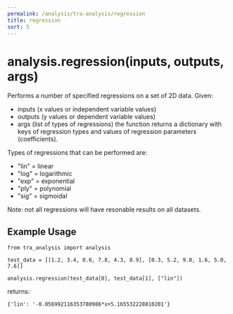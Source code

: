 ```yaml
---
permalink: /analysis/tra-analysis/regression
title: regression
sort: 5
---
```


# analysis.regression(inputs, outputs, args)

Performs a number of specified regressions on a set of 2D data. Given: 
- inputs (x values or independent variable values)
- outputs (y values or dependent variable values)
- args (list of types of regressions)
the function returns a dictionary with keys of regression types and values of regression parameters (coefficients). 

Types of regressions that can be performed are:
- "lin" = linear 
- "log" = logarithmic 
- "exp" = exponential
- "ply" = polynomial
- "sig" = sigmoidal

Note: not all regressions will have resonable results on all datasets.

## Example Usage
```
from tra_analysis import analysis

test_data = [[1.2, 3.4, 0.6, 7.8, 4.3, 8.9], [0.3, 5.2, 9.8, 1.6, 5.0, 7.6]]

analysis.regression(test_data[0], test_data[1], ["lin"])
```
returns:
```
{'lin': '-0.056992116353780986*x+5.165532228810201'}
```